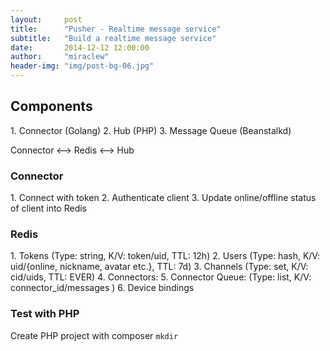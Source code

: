 ```yaml
---
layout:     post
title:      "Pusher - Realtime message service"
subtitle:   "Build a realtime message service"
date:       2014-12-12 12:00:00
author:     "miraclew"
header-img: "img/post-bg-06.jpg"
---
```


<h2>Components</h2>
 1. Connector (Golang)
 2. Hub (PHP)
 3. Message Queue (Beanstalkd)

 Connector <--> Redis <--> Hub

<h3>Connector</h3>
 1. Connect with token
 2. Authenticate client
 3. Update online/offline status of client into Redis

<h3>Redis</h3>
 1. Tokens (Type: string, K/V: token/uid, TTL: 12h)
 2. Users (Type: hash, K/V: uid/{online, nickname, avatar etc.}, TTL: 7d)
 3. Channels (Type: set, K/V: cid/uids, TTL: EVER)
 4. Connectors: 
 5. Connector Queue: (Type: list, K/V: connector_id/messages )
 6. Device bindings

<h3>Test with PHP</h3>

Create PHP project with composer
`mkdir `


